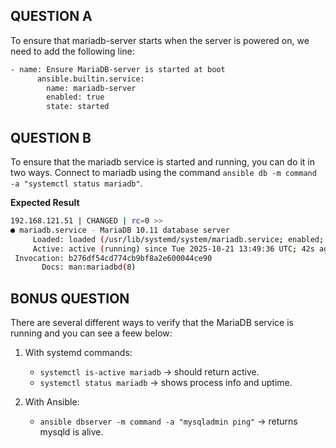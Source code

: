 ## QUESTION A
To ensure that mariadb-server starts when the server is powered on, we need to add the following line:

```bash
- name: Ensure MariaDB-server is started at boot
      ansible.builtin.service:
        name: mariadb-server
        enabled: true
        state: started
```

## QUESTION B

To ensure that the mariadb service is started and running, you can do it in two ways. Connect to mariadb using the command `ansible db -m command -a "systemctl status mariadb"`.

**Expected Result**
```bash
192.168.121.51 | CHANGED | rc=0 >>
● mariadb.service - MariaDB 10.11 database server
     Loaded: loaded (/usr/lib/systemd/system/mariadb.service; enabled; preset: disabled)
     Active: active (running) since Tue 2025-10-21 13:49:36 UTC; 42s ago
 Invocation: b276df54cd774cb9bf8a2e600044ce90
       Docs: man:mariadbd(8)
```

## BONUS QUESTION 

There are several different ways to verify that the MariaDB service is running and you can see a feew below:

1. With systemd commands:
    * `systemctl is-active mariadb` -> should return active.
    * `systemctl status mariadb` -> shows process info and uptime.

2. With Ansible:
    * `ansible dbserver -m command -a "mysqladmin ping"` -> returns mysqld is alive.
